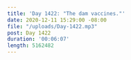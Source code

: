 ```yaml
---
title: 'Day 1422: "The dam vaccines."'
date: 2020-12-11 15:29:00 -08:00
file: "/uploads/Day-1422.mp3"
post: Day 1422
duration: '00:06:07'
length: 5162482
---
```


